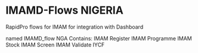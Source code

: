 # IMAMD-Flows NIGERIA
RapidPro flows for IMAM for integration with Dashboard

named IMAMD_flow NGA
Contains:
IMAM Register
IMAM Programme
IMAM Stock
IMAM Screen
IMAM Validate
IYCF
